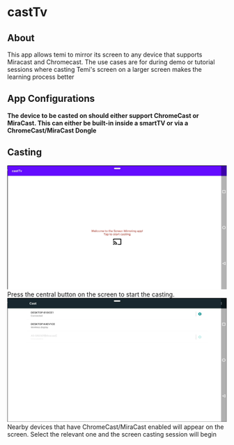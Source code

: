 <!-- Heading--->
# castTv
<!-- Heading 2 -->
## About
This app allows temi to mirror its screen to any device that supports Miracast and Chromecast. The use cases are for during demo or tutorial sessions where casting Temi's screen on a larger screen makes the learning process better

## App Configurations
**The device to be casted on should either support ChromeCast or MiraCast. This can either be built-in inside a smartTV or via a ChromeCast/MiraCast Dongle**

## Casting
![Alt Text](documents/castTv_homepage.png)
Press the central button on the screen to start the casting. 
![Alt Text](documents/castTv_screencasting.png)
Nearby devices that have ChromeCast/MiraCast enabled will appear on the screen. Select the relevant one and the screen casting session will begin








